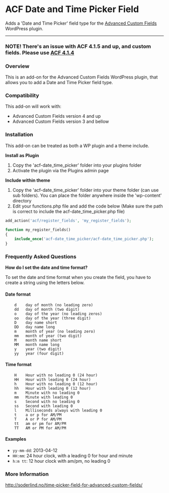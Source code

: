 # ACF  Date and Time Picker Field

Adds a 'Date and Time Picker' field type for the [Advanced Custom Fields](http://wordpress.org/extend/plugins/advanced-custom-fields/) WordPress plugin.

-----------------------

### NOTE! There's an issue with ACF 4.1.5 and up, and custom fields. Please use [ACF 4.1.4](http://downloads.wordpress.org/plugin/advanced-custom-fields.4.1.4.zip) 

### Overview

This is an add-on for the Advanced Custom Fields WordPress plugin, that allows you to add a Date and Time Picker field type.

### Compatibility

This add-on will work with:

* Advanced Custom Fields version 4 and up
* Advanced Custom Fields version 3 and bellow


### Installation


This add-on can be treated as both a WP plugin and a theme include.

**Install as Plugin**

1. Copy the 'acf-date_time_picker' folder into your plugins folder
2. Activate the plugin via the Plugins admin page

**Include within theme**

1.	Copy the 'acf-date_time_picker' folder into your theme folder (can use sub folders). You can place the folder anywhere inside the 'wp-content' directory
2.	Edit your functions.php file and add the code below (Make sure the path is correct to include the acf-date_time_picker.php file)

```php
add_action('acf/register_fields', 'my_register_fields');

function my_register_fields()
{
	include_once('acf-date_time_picker/acf-date_time_picker.php');
}
```

### Frequently Asked Questions 


**How do I set the date and time format?**

To set  the date and time format when you create the field, you have to create a string using the letters below.

#### Date format 


		d    day of month (no leading zero)
		dd   day of month (two digit)
		o    day of the year (no leading zeros)
		oo   day of the year (three digit)
		D    day name short
		DD   day name long
		m    month of year (no leading zero)
		mm   month of year (two digit)
		M    month name short
		MM   month name long
		y    year (two digit)
		yy   year (four digit)


#### Time format 


		H    Hour with no leading 0 (24 hour)
		HH   Hour with leading 0 (24 hour)
		h    Hour with no leading 0 (12 hour)
		hh   Hour with leading 0 (12 hour)
		m    Minute with no leading 0
		mm   Minute with leading 0
		s    Second with no leading 0
		ss   Second with leading 0
		l    Milliseconds always with leading 0
		t    a or p for AM/PM
		T    A or P for AM/PM
		tt   am or pm for AM/PM
		TT   AM or PM for AM/PM


#### Examples

* `yy-mm-dd`: 2013-04-12
* `HH:mm`: 24 hour clock, with a leading 0 for hour and minute
* `h:m tt`: 12 hour clock with am/pm, no leading 0 

### More Information

http://soderlind.no/time-picker-field-for-advanced-custom-fields/
